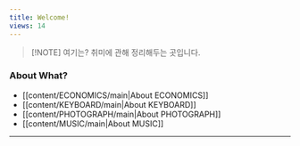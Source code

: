 ```yaml
---
title: Welcome!
views: 14
---
```


> [!NOTE] 여기는?
> 취미에 관해 정리해두는 곳입니다.


### About What?

- [[content/ECONOMICS/main|About ECONOMICS]]
- [[content/KEYBOARD/main|About KEYBOARD]]
- [[content/PHOTOGRAPH/main|About PHOTOGRAPH]]
- [[content/MUSIC/main|About MUSIC]]


---
